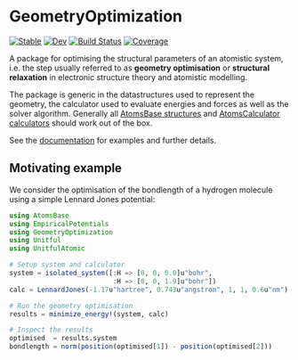 # GeometryOptimization

[![Stable](https://img.shields.io/badge/docs-stable-blue.svg)](https://JuliaMolSim.github.io/GeometryOptimization.jl/stable/)
[![Dev](https://img.shields.io/badge/docs-dev-blue.svg)](https://JuliaMolSim.github.io/GeometryOptimization.jl/dev/)
[![Build Status](https://github.com/JuliaMolSim/GeometryOptimization.jl/actions/workflows/CI.yml/badge.svg?branch=main)](https://github.com/JuliaMolSim/GeometryOptimization.jl/actions/workflows/CI.yml?query=branch%3Amain)
[![Coverage](https://codecov.io/gh/JuliaMolSim/GeometryOptimization.jl/branch/master/graph/badge.svg)](https://codecov.io/gh/JuliaMolSim/GeometryOptimization.jl)

A package for optimising the structural parameters of an atomistic system,
i.e. the step usually referred to as
**geometry optimisation** or **structural relaxation**
in electronic structure theory and atomistic modelling.

The package is generic in the datastructures used to represent the geometry,
the calculator used to evaluate energies and forces as well as the solver algorithm.
Generally all
[AtomsBase structures](https://github.com/JuliaMolSim/AtomsBase.jl)
and [AtomsCalculator calculators](https://github.com/JuliaMolSim/AtomsCalculators.jl)
should work out of the box.

See the [documentation](https://JuliaMolSim.github.io/GeometryOptimization.jl/stable/)
for examples and further details.

## Motivating example

We consider the optimisation of the bondlength of a hydrogen
molecule using a simple Lennard Jones potential:

```julia
using AtomsBase
using EmpiricalPotentials
using GeometryOptimization
using Unitful
using UnitfulAtomic

# Setup system and calculator
system = isolated_system([:H => [0, 0, 0.0]u"bohr",
                          :H => [0, 0, 1.9]u"bohr"])
calc = LennardJones(-1.17u"hartree", 0.743u"angstrom", 1, 1, 0.6u"nm")

# Run the geometry optimisation
results = minimize_energy!(system, calc)

# Inspect the results
optimised  = results.system
bondlength = norm(position(optimised[1]) - position(optimised[2]))
```
